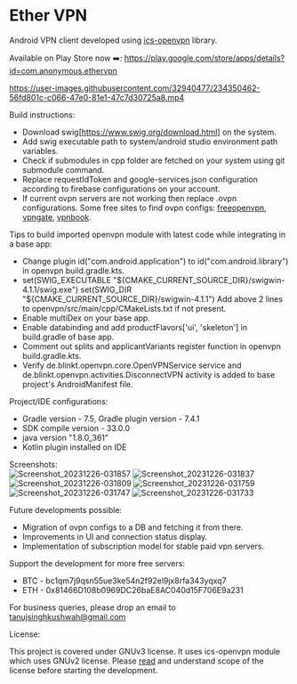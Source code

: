 # Ether VPN
Android VPN client developed using [ics-openvpn](https://github.com/schwabe/ics-openvpn) library.

Available on Play Store now :arrow_right:: <https://play.google.com/store/apps/details?id=com.anonymous.ethervpn>

https://user-images.githubusercontent.com/32940477/234350462-56fd801c-c066-47e0-81e1-47c7d30725a8.mp4


Build instructions:
* Download swig[https://www.swig.org/download.html] on the system.
* Add swig executable path to system/android studio environment path variables.
* Check if submodules in cpp folder are fetched on your system using git submodule command.
* Replace requestIdToken and google-services.json configuration according to firebase configurations on your account.
* If current ovpn servers are not working then replace .ovpn configurations. Some free sites to find ovpn configs: [freeopenvpn](https://www.freeopenvpn.org/index.php?lang=en), [vpngate](https://www.vpngate.net/en/), [vpnbook](https://www.vpnbook.com/).

Tips to build imported openvpn module with latest code while integrating in a base app:
* Change plugin id("com.android.application") to id("com.android.library") in openvpn build.gradle.kts.
* set(SWIG_EXECUTABLE "${CMAKE_CURRENT_SOURCE_DIR}/swigwin-4.1.1/swig.exe")
  set(SWIG_DIR "${CMAKE_CURRENT_SOURCE_DIR}/swigwin-4.1.1")
  Add above 2 lines to openvpn/src/main/cpp/CMakeLists.txt if not present.
* Enable multiDex on your base app.
* Enable databinding and add productFlavors['ui', 'skeleton'] in build.gradle of base app.
* Comment out splits and applicantVariants register function in openvpn build.gradle.kts.
* Verify de.blinkt.openvpn.core.OpenVPNService service and de.blinkt.openvpn.activities.DisconnectVPN activity is added to base project's AndroidManifest file.

Project/IDE configurations:
* Gradle version - 7.5, Gradle plugin version - 7.4.1
* SDK compile version - 33.0.0
* java version "1.8.0_361"
* Kotlin plugin installed on IDE

Screenshots:  
![Screenshot_20231226-031857](https://github.com/tj4752/ether-vpn/assets/32940477/3f47f872-0fa9-46b8-9bde-c936ea110875)
![Screenshot_20231226-031837](https://github.com/tj4752/ether-vpn/assets/32940477/68342c85-996b-4fe5-9415-6699bea9bf56)
![Screenshot_20231226-031809](https://github.com/tj4752/ether-vpn/assets/32940477/fe16471b-08df-49e5-85a7-8f82e19425e8)
![Screenshot_20231226-031759](https://github.com/tj4752/ether-vpn/assets/32940477/b76f6481-92f6-429e-b1d2-222d23ee5001)
![Screenshot_20231226-031747](https://github.com/tj4752/ether-vpn/assets/32940477/65dbe288-9617-48c3-9380-930b58e6e5f8)
![Screenshot_20231226-031733](https://github.com/tj4752/ether-vpn/assets/32940477/92f22d3d-6626-4f28-988d-d0b280b0af05)


Future developments possible: 
* Migration of ovpn configs to a DB and fetching it from there.
* Improvements in UI and connection status display.
* Implementation of subscription model for stable paid vpn servers.

Support the development for more free servers:  
* BTC - bc1qm7j9qsn55ue3ke54n2f92el9jx8rfa343yqxq7
* ETH - 0x81466D108b0969DC26baE8AC040d15F706E9a231

For business queries, please drop an email to tanujsinghkushwah@gmail.com

License: 
  
This project is covered under GNUv3 license. It uses ics-openvpn module which uses GNUv2 license. Please [read](https://github.com/tj4752/ether-vpn/blob/master/LICENSE.md) and understand scope of the license before starting the development.
